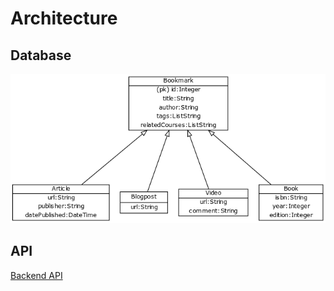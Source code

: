 # Architecture

## Database
![database diagram](https://raw.githubusercontent.com/CodemonkeysOhtu/lukuvinkkikirjasto/master/documentation/assets/db.png)



## API
[Backend API](https://github.com/CodemonkeysOhtu/lukuvinkkikirjasto/blob/master/documentation/API.md)
